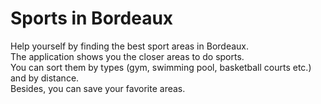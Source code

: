# Sports in Bordeaux

Help yourself by finding the best sport areas in Bordeaux.<br/>
The application shows you the closer areas to do sports. <br/>
You can sort them by types (gym, swimming pool, basketball courts etc.) and by distance.<br/>
Besides, you can save your favorite areas.
